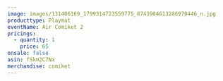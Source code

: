 ```yaml
---
image: images/131406169_1799314723559775_8743904613286970446_n.jpg
producttype: Playmat
eventName: Air Comiket 2
pricings:
  - quantity: 1
    price: 65
onsale: false
asin: fSkm2C7Nx
merchandise: comiket
---
```

